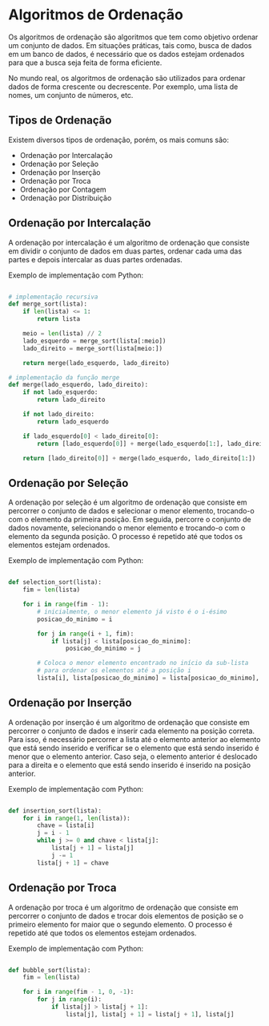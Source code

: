# Algoritmos de Ordenação 

Os algoritmos de ordenação são algoritmos que tem como objetivo ordenar um conjunto de dados. Em situações práticas, tais como, busca de dados em um banco de dados, é necessário que os dados estejam ordenados para que a busca seja feita de forma eficiente.

No mundo real, os algoritmos de ordenação são utilizados para ordenar dados de forma crescente ou decrescente. Por exemplo, uma lista de nomes, um conjunto de números, etc.

## Tipos de Ordenação

Existem diversos tipos de ordenação, porém, os mais comuns são:

- Ordenação por Intercalação
- Ordenação por Seleção
- Ordenação por Inserção
- Ordenação por Troca
- Ordenação por Contagem
- Ordenação por Distribuição

## Ordenação por Intercalação

A ordenação por intercalação é um algoritmo de ordenação que consiste em dividir o conjunto de dados em duas partes, ordenar cada uma das partes e depois intercalar as duas partes ordenadas.

Exemplo de implementação com Python:

```python

# implementação recursiva
def merge_sort(lista):
    if len(lista) <= 1:
        return lista

    meio = len(lista) // 2
    lado_esquerdo = merge_sort(lista[:meio])
    lado_direito = merge_sort(lista[meio:])

    return merge(lado_esquerdo, lado_direito)

# implementação da função merge
def merge(lado_esquerdo, lado_direito):
    if not lado_esquerdo:
        return lado_direito

    if not lado_direito:
        return lado_esquerdo

    if lado_esquerdo[0] < lado_direito[0]:
        return [lado_esquerdo[0]] + merge(lado_esquerdo[1:], lado_direito)

    return [lado_direito[0]] + merge(lado_esquerdo, lado_direito[1:])

```


## Ordenação por Seleção

A ordenação por seleção é um algoritmo de ordenação que consiste em percorrer o conjunto de dados e selecionar o menor elemento, trocando-o com o elemento da primeira posição. Em seguida, percorre o conjunto de dados novamente, selecionando o menor elemento e trocando-o com o elemento da segunda posição. O processo é repetido até que todos os elementos estejam ordenados.

Exemplo de implementação com Python:

```python

def selection_sort(lista):
    fim = len(lista)

    for i in range(fim - 1):
        # inicialmente, o menor elemento já visto é o i-ésimo
        posicao_do_minimo = i

        for j in range(i + 1, fim):
            if lista[j] < lista[posicao_do_minimo]:
                posicao_do_minimo = j

        # Coloca o menor elemento encontrado no início da sub-lista
        # para ordenar os elementos até a posição i
        lista[i], lista[posicao_do_minimo] = lista[posicao_do_minimo], lista[i]

```

## Ordenação por Inserção

A ordenação por inserção é um algoritmo de ordenação que consiste em percorrer o conjunto de dados e inserir cada elemento na posição correta. Para isso, é necessário percorrer a lista até o elemento anterior ao elemento que está sendo inserido e verificar se o elemento que está sendo inserido é menor que o elemento anterior. Caso seja, o elemento anterior é deslocado para a direita e o elemento que está sendo inserido é inserido na posição anterior.

Exemplo de implementação com Python:

```python

def insertion_sort(lista):
    for i in range(1, len(lista)):
        chave = lista[i]
        j = i - 1
        while j >= 0 and chave < lista[j]:
            lista[j + 1] = lista[j]
            j -= 1
        lista[j + 1] = chave

```

## Ordenação por Troca

A ordenação por troca é um algoritmo de ordenação que consiste em percorrer o conjunto de dados e trocar dois elementos de posição se o primeiro elemento for maior que o segundo elemento. O processo é repetido até que todos os elementos estejam ordenados.

Exemplo de implementação com Python:

```python

def bubble_sort(lista):
    fim = len(lista)

    for i in range(fim - 1, 0, -1):
        for j in range(i):
            if lista[j] > lista[j + 1]:
                lista[j], lista[j + 1] = lista[j + 1], lista[j]

```




